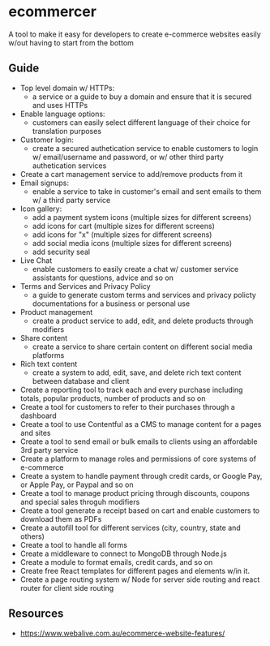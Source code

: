 # ecommercer
A tool to make it easy for developers to create e-commerce websites easily w/out having to start from the bottom

## Guide
- Top level domain w/ HTTPs:
  - a service or a guide to buy a domain and ensure that it is secured and uses HTTPs 
- Enable language options:
  - customers can easily select different language of their choice for translation purposes
- Customer login:
  - create a secured authetication service to enable customers to login w/ email/username and password, or w/ other third party authetication services
- Create a cart management service to add/remove products from it
- Email signups:
  - enable a service to take in customer's email and sent emails to them w/ a third party service
- Icon gallery:
  - add a payment system icons (multiple sizes for different screens)
  - add icons for cart (multiple sizes for different screens)
  - add icons for "x" (multiple sizes for different screens)
  - add social media icons (multiple sizes for different screens)
  - add security seal
- Live Chat
  - enable customers to easily create a chat w/ customer service assistants for questions, advice and so on
- Terms and Services and Privacy Policy
  - a guide to generate custom terms and services and privacy policty documentations for a business or personal use
- Product management
  - create a product service to add, edit, and delete products through modifiers
- Share content
  - create a service to share certain content on different social media platforms
- Rich text content
  - create a system to add, edit, save, and delete rich text content between database and client
- Create a reporting tool to track each and every purchase including totals, popular products, number of products and so on
- Create a tool for customers to refer to their purchases through a dashboard
- Create a tool to use Contentful as a CMS to manage content for a pages and sites
- Create a tool to send email or bulk emails to clients using an affordable 3rd party service
- Create a platform to manage roles and permissions of core systems of e-commerce
- Create a system to handle payment through credit cards, or Google Pay, or Apple Pay, or Paypal and so on
- Create a tool to manage product pricing through discounts, coupons and special sales throguh modifiers
- Create a tool generate a receipt based on cart and enable customers to download them as PDFs
- Create a autofill tool for different services (city, country, state and others)
- Create a tool to handle all forms 
- Create a middleware to connect to MongoDB through Node.js
- Create a module to format emails, credit cards, and so on
- Create free React templates for different pages and elements w/in it.
- Create a page routing system w/ Node for server side routing and react router for client side routing

## Resources
- https://www.webalive.com.au/ecommerce-website-features/